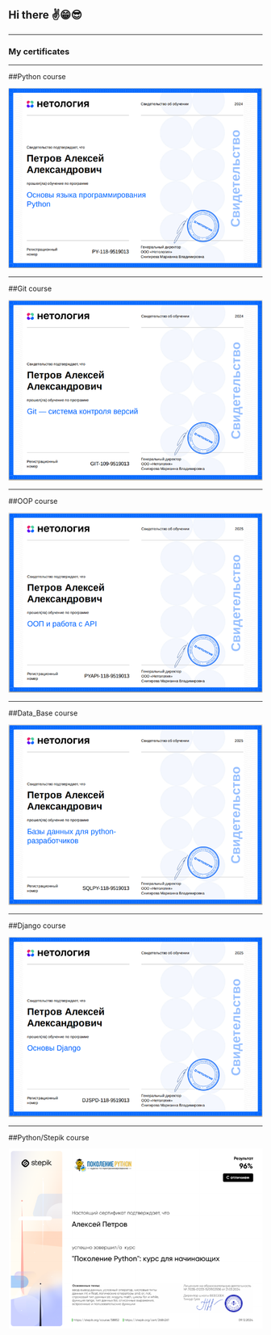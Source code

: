 ## Hi there ✌️😁😎

---
### My certificates
---
##Python course

[![Python Base](certificates/Python_Base.png)](certificates/certificate(1).pdf)

---
##Git course

[![GIT](certificates/GIT.png)](certificates/certificate(2).pdf)

---
##OOP course

[![OOP](certificates/OOP_API.png)](certificates/certificate(3).pdf)

---
##Data_Base course

[![DB](certificates/Data_Bases.png)](certificates/certificate(4).pdf)

---
##Django course

[![Django](certificates/Django.png)](certificates/certificate(5).pdf)

---
##Python/Stepik course

[![Stepik](certificates/Stepik.png)](certificates/certificate(6).pdf)
